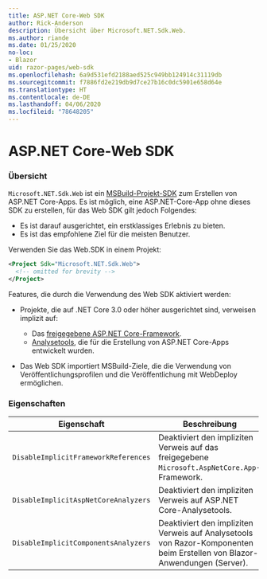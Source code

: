 ```yaml
---
title: ASP.NET Core-Web SDK
author: Rick-Anderson
description: Übersicht über Microsoft.NET.Sdk.Web.
ms.author: riande
ms.date: 01/25/2020
no-loc:
- Blazor
uid: razor-pages/web-sdk
ms.openlocfilehash: 6a9d531efd2188aed525c949bb124914c31119db
ms.sourcegitcommit: f7886fd2e219db9d7ce27b16c0dc5901e658d64e
ms.translationtype: HT
ms.contentlocale: de-DE
ms.lasthandoff: 04/06/2020
ms.locfileid: "78648205"
---
```

# <a name="aspnet-core-web-sdk"></a>ASP.NET Core-Web SDK

### <a name="overview"></a>Übersicht

`Microsoft.NET.Sdk.Web` ist ein [MSBuild-Projekt-SDK](https://docs.microsoft.com/visualstudio/msbuild/how-to-use-project-sdk) zum Erstellen von ASP.NET Core-Apps. Es ist möglich, eine ASP.NET-Core-App ohne dieses SDK zu erstellen, für das Web SDK gilt jedoch Folgendes:

* Es ist darauf ausgerichtet, ein erstklassiges Erlebnis zu bieten.
* Es ist das empfohlene Ziel für die meisten Benutzer.

Verwenden Sie das Web.SDK in einem Projekt:

  ```xml
  <Project Sdk="Microsoft.NET.Sdk.Web">
    <!-- omitted for brevity -->
  </Project>
  ```

Features, die durch die Verwendung des Web SDK aktiviert werden:

* Projekte, die auf .NET Core 3.0 oder höher ausgerichtet sind, verweisen implizit auf:

  * Das [freigegebene ASP.NET Core-Framework](xref:fundamentals/metapackage-app).
  * [Analysetools](/visualstudio/extensibility/getting-started-with-roslyn-analyzers), die für die Erstellung von ASP.NET Core-Apps entwickelt wurden.
* Das Web SDK importiert MSBuild-Ziele, die die Verwendung von Veröffentlichungsprofilen und die Veröffentlichung mit WebDeploy ermöglichen.

### <a name="properties"></a>Eigenschaften

| Eigenschaft | Beschreibung |
| -------- | ----------- |
| `DisableImplicitFrameworkReferences` | Deaktiviert den impliziten Verweis auf das freigegebene `Microsoft.AspNetCore.App`-Framework. |
| `DisableImplicitAspNetCoreAnalyzers` | Deaktiviert den impliziten Verweis auf ASP.NET Core-Analysetools. |
| `DisableImplicitComponentsAnalyzers` | Deaktiviert den impliziten Verweis auf Analysetools von Razor-Komponenten beim Erstellen von Blazor-Anwendungen (Server). |
